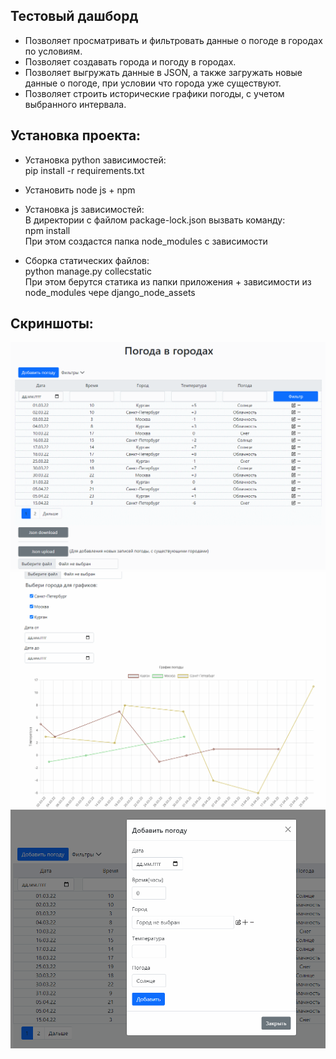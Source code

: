 ## Тестовый дашборд
- Позволяет просматривать и фильтровать данные о погоде в городах по условиям.
- Позволяет создавать города и погоду в городах.  
- Позволяет выгружать данные в JSON, а также загружать новые данные о погоде, при условии что города уже существуют.  
- Позволяет строить исторические графики погоды, с учетом выбранного интервала.  

## Установка проекта:
- Установка python зависимостей:  
pip install -r requirements.txt

- Установить node js + npm

- Установка js зависимостей:  
В директории с файлом package-lock.json вызвать команду:  
npm install  
При этом создастся папка node_modules с зависимости  

- Сборка статических файлов:  
python manage.py collecstatic   
При этом берутся статика из папки приложения + зависимости из node_modules чере django_node_assets  

## Скриншоты:
![alt text](screenshots/1.png "Вид 1")
![alt text](screenshots/2.png "Вид 2")
![alt text](screenshots/3.png "Вид 3")